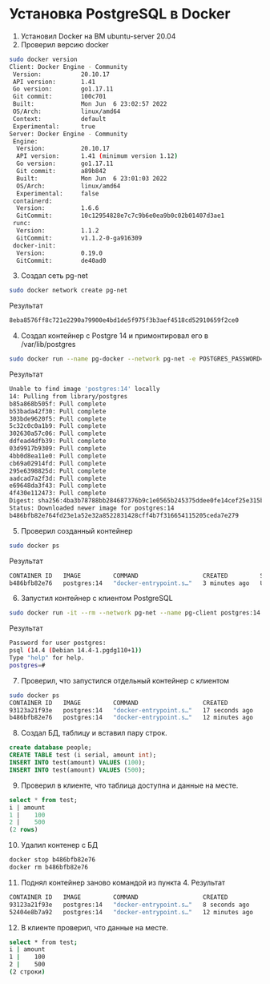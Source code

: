 # Установка PostgreSQL в Docker
1. Установил Docker на ВМ ubuntu-server 20.04
2. Проверил версию docker
```bash
sudo docker version
Client: Docker Engine - Community
 Version:           20.10.17
 API version:       1.41
 Go version:        go1.17.11
 Git commit:        100c701
 Built:             Mon Jun  6 23:02:57 2022
 OS/Arch:           linux/amd64
 Context:           default
 Experimental:      true
Server: Docker Engine - Community
 Engine:
  Version:          20.10.17
  API version:      1.41 (minimum version 1.12)
  Go version:       go1.17.11
  Git commit:       a89b842
  Built:            Mon Jun  6 23:01:03 2022
  OS/Arch:          linux/amd64
  Experimental:     false
 containerd:
  Version:          1.6.6
  GitCommit:        10c12954828e7c7c9b6e0ea9b0c02b01407d3ae1
 runc:
  Version:          1.1.2
  GitCommit:        v1.1.2-0-ga916309
 docker-init:
  Version:          0.19.0
  GitCommit:        de40ad0
```
3. Создал сеть pg-net
```bash
sudo docker network create pg-net
```
Результат
```bash
8eba8576ff8c721e2290a79900e4bd1de5f975f3b3aef4518cd52910659f2ce0
```
4. Создал контейнер с Postgre 14 и примонтировал его в /var/lib/postgres
```bash
sudo docker run --name pg-docker --network pg-net -e POSTGRES_PASSWORD=postgres -d -p 5432:5432 -v /var/lib/postgres:/var/lib/postgresql/data postgres:14
```
Результат
```bash
Unable to find image 'postgres:14' locally
14: Pulling from library/postgres
b85a868b505f: Pull complete 
b53bada42f30: Pull complete 
303bde9620f5: Pull complete 
5c32c0c0a1b9: Pull complete 
302630a57c06: Pull complete 
ddfead4dfb39: Pull complete 
03d9917b9309: Pull complete 
4bb0d8ea11e0: Pull complete 
cb69a02914fd: Pull complete 
295e6398825d: Pull complete 
aadcad7a2f3d: Pull complete 
e69648da3f43: Pull complete 
4f430e112473: Pull complete 
Digest: sha256:4ba3b78788bb284687376b9c1e0565b245375ddee0fe14cef25e315b6bd88b1a
Status: Downloaded newer image for postgres:14
b486bfb82e764fd23e1a52e32a8522831428cff4b7f316654115205ceda7e279
```
5. Проверил созданный контейнер
```bash
sudo docker ps
```
Результат
```bash
CONTAINER ID   IMAGE         COMMAND                  CREATED         STATUS         PORTS                                       NAMES
b486bfb82e76   postgres:14   "docker-entrypoint.s…"   3 minutes ago   Up 3 minutes   0.0.0.0:5432->5432/tcp, :::5432->5432/tcp   pg-docker
```
6. Запустил контейнер с клиентом PostgreSQL
```bash
sudo docker run -it --rm --network pg-net --name pg-client postgres:14 psql -h pg-docker -U postgres
```
Результат
```bash
Password for user postgres: 
psql (14.4 (Debian 14.4-1.pgdg110+1))
Type "help" for help.
postgres=#
```
7. Проверил, что запустился отдельный контейнер с клиентом
```bash
sudo docker ps
CONTAINER ID   IMAGE         COMMAND                  CREATED          STATUS                    PORTS                                       NAMES
93123a21f93e   postgres:14   "docker-entrypoint.s…"   17 seconds ago   Up 17 seconds             5432/tcp                                    pg-client
b486bfb82e76   postgres:14   "docker-entrypoint.s…"   12 minutes ago   Up 12 minutes             0.0.0.0:5432->5432/tcp, :::5432->5432/tcp   pg-docker
```
8. Создал БД, таблицу и вставил пару строк.
```sql
create database people;
CREATE TABLE test (i serial, amount int);
INSERT INTO test(amount) VALUES (100);
INSERT INTO test(amount) VALUES (500);
```
9. Проверил в клиенте, что таблица доступна и данные на месте.
```sql
select * from test;
i | amount
1 |    100
2 |    500
(2 rows)
```
10. Удалил контенер с БД
```bash
docker stop b486bfb82e76
docker rm b486bfb82e76
```
11. Поднял контейнер заново командой из пункта 4.
Результат
```bash
CONTAINER ID   IMAGE         COMMAND                  CREATED          STATUS          PORTS                                       NAMES
93123a21f93e   postgres:14   "docker-entrypoint.s…"   8 seconds ago    Up 7 seconds    5432/tcp                                    pg-client
52404e8b7a92   postgres:14   "docker-entrypoint.s…"   12 minutes ago   Up 12 minutes   0.0.0.0:5432->5432/tcp, :::5432->5432/tcp   pg-docker
```
12. В клиенте проверил, что данные на месте.
```bash
select * from test;
i | amount
1 |    100
2 |    500
(2 строки)
```
